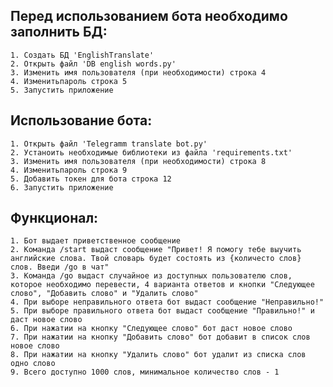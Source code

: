 ## Перед использованием бота необходимо заполнить БД:
    1. Создать БД 'EnglishTranslate'
    2. Открыть файл 'DB english words.py'
    3. Изменить имя пользователя (при необходимости) строка 4
    4. Изменитьпароль строка 5
    5. Запустить приложение

## Использование бота:
    1. Открыть файл 'Telegramm translate bot.py'
    2. Устаноить необходимые библиотеки из файла 'requirements.txt'
    3. Изменить имя пользователя (при необходимости) строка 8
    4. Изменитьпароль строка 9
    5. Добавить токен для бота строка 12
    6. Запустить приложение

## Функционал:
    1. Бот выдает приветственное сообщение
    2. Команда /start выдаст сообщение "Привет! Я помогу тебе выучить английские слова. Твой словарь будет состоять из {количесто слов} слов. Введи /go в чат"
    3. Команда /go выдаст случайное из доступных пользователю слов, которое необходимо перевести, 4 варианта ответов и кнопки "Следующее слово", "Добавить слово" и "Удалить слово"
    4. При выборе неправильного ответа бот выдаст сообщение "Неправильно!"
    5. При выборе правильного ответа бот выдаст сообщение "Правильно!" и даст новое слово
    6. При нажатии на кнопку "Следующее слово" бот даст новое слово
    7. При нажатии на кнопку "Добавить слово" бот добавит в список слов новое слово
    8. При нажатии на кнопку "Удалить слово" бот удалит из списка слов одно слово
    9. Всего доступно 1000 слов, минимальное количество слов - 1